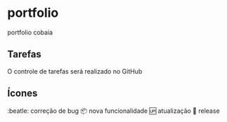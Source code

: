 # portfolio
portfolio cobaia


## Tarefas

O controle de tarefas será realizado no GitHub


## Ícones

:beatle: correção de bug
:package: nova funcionalidade
:up: atualização
:checkered_flag: release